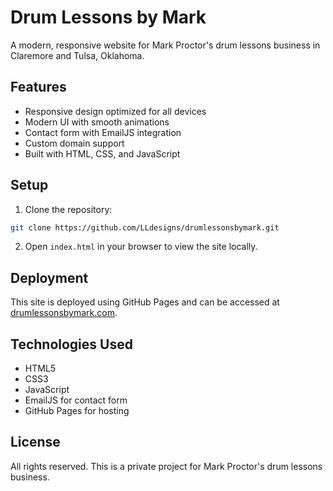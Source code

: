 # Drum Lessons by Mark

A modern, responsive website for Mark Proctor's drum lessons business in Claremore and Tulsa, Oklahoma.

## Features

- Responsive design optimized for all devices
- Modern UI with smooth animations
- Contact form with EmailJS integration
- Custom domain support
- Built with HTML, CSS, and JavaScript

## Setup

1. Clone the repository:
```bash
git clone https://github.com/LLdesigns/drumlessonsbymark.git
```

2. Open `index.html` in your browser to view the site locally.

## Deployment

This site is deployed using GitHub Pages and can be accessed at [drumlessonsbymark.com](https://drumlessonsbymark.com).

## Technologies Used

- HTML5
- CSS3
- JavaScript
- EmailJS for contact form
- GitHub Pages for hosting

## License

All rights reserved. This is a private project for Mark Proctor's drum lessons business. 